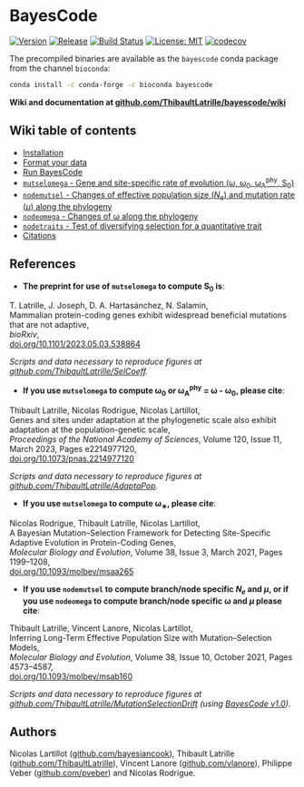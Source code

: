 # BayesCode
[![Version](https://anaconda.org/bioconda/bayescode/badges/version.svg)](https://anaconda.org/bioconda/bayescode)
[![Release](https://anaconda.org/bioconda/bayescode/badges/latest_release_date.svg)](https://anaconda.org/bioconda/bayescode)
[![Build Status](https://anaconda.org/bioconda/bayescode/badges/platforms.svg)](https://anaconda.org/bioconda/bayescode)
[![License: MIT](https://img.shields.io/badge/License-MIT-yellow.svg)](https://github.com/ThibaultLatrille/bayescode/blob/chronogram/License.MD)
[![codecov](https://codecov.io/gh/bayesiancook/bayescode/branch/dev/graph/badge.svg)](https://codecov.io/gh/bayesiancook/bayescode)


The precompiled binaries are available as the `bayescode` conda package from the channel `bioconda`:

```bash
conda install -c conda-forge -c bioconda bayescode
```

**Wiki and documentation at [github.com/ThibaultLatrille/bayescode/wiki](https://github.com/ThibaultLatrille/bayescode/wiki)**

## Wiki table of contents
- [Installation](https://github.com/ThibaultLatrille/bayescode/wiki/1.-installation)
- [Format your data](https://github.com/ThibaultLatrille/bayescode/wiki/2.-format-your-data)
- [Run BayesCode](https://github.com/ThibaultLatrille/bayescode/wiki/3.-run-bayescode)
- [`mutselomega` - Gene and site-specific rate of evolution (ω, ω<sub>0</sub>, ω<sub>A</sub><sup>phy</sup>, S<sub>0</sub>)](https://github.com/ThibaultLatrille/bayescode/wiki/4.-mutselomega)
- [`nodemutsel` - Changes of effective population size (_N<sub>e</sub>_) and mutation rate (_μ_) along the phylogeny](https://github.com/ThibaultLatrille/bayescode/wiki/5.-nodemutsel)
- [`nodeomega` - Changes of ω along the phylogeny](https://github.com/ThibaultLatrille/bayescode/wiki/6.-nodeomega)
- [`nodetraits` - Test of diversifying selection for a quantitative trait](https://github.com/ThibaultLatrille/bayescode/wiki/7.-nodetraits)
- [Citations](https://github.com/ThibaultLatrille/bayescode/wiki/citations)

## References

- **The preprint for use of `mutselomega` to compute S<sub>0</sub> is**:

T. Latrille, J. Joseph, D. A. Hartasánchez, N. Salamin,\
 Mammalian protein-coding genes exhibit widespread beneficial mutations that are not adaptive, \
_bioRxiv_,\
[doi.org/10.1101/2023.05.03.538864](https://doi.org/10.1101/2023.05.03.538864)

_Scripts and data necessary to reproduce figures at [github.com/ThibaultLatrille/SelCoeff](https://github.com/ThibaultLatrille/SelCoeff)._

- **If you use `mutselomega` to compute ω<sub>0</sub> or ω<sub>A</sub><sup>phy</sup> = ω - ω<sub>0</sub>, please cite**:

Thibault Latrille, Nicolas Rodrigue, Nicolas Lartillot,\
Genes and sites under adaptation at the phylogenetic scale also exhibit adaptation at the population-genetic scale,\
_Proceedings of the National Academy of Sciences_,
Volume 120, Issue 11, March 2023, Pages e2214977120,\
[doi.org/10.1073/pnas.2214977120](https://doi.org/10.1073/pnas.2214977120)

_Scripts and data necessary to reproduce figures at [github.com/ThibaultLatrille/AdaptaPop](https://github.com/ThibaultLatrille/AdaptaPop)._

- **If you use `mutselomega` to compute ω<sub>∗</sub>, please cite**:

Nicolas Rodrigue, Thibault Latrille, Nicolas Lartillot,\
A Bayesian Mutation–Selection Framework for Detecting Site-Specific Adaptive Evolution in Protein-Coding Genes,\
_Molecular Biology and Evolution_,
Volume 38, Issue 3, March 2021, Pages 1199–1208,\
[doi.org/10.1093/molbev/msaa265](https://doi.org/10.1093/molbev/msaa265)

- **If you use `nodemutsel` to compute branch/node specific _N<sub>e</sub>_ and _μ_, or if you use `nodeomega` to compute branch/node specific ω and _μ_ please cite**:

Thibault Latrille, Vincent Lanore, Nicolas Lartillot,\
Inferring Long-Term Effective Population Size with Mutation–Selection Models,\
_Molecular Biology and Evolution_,
Volume 38, Issue 10, October 2021, Pages 4573–4587,\
[doi.org/10.1093/molbev/msab160](https://doi.org/10.1093/molbev/msab160)

_Scripts and data necessary to reproduce figures at [github.com/ThibaultLatrille/MutationSelectionDrift](https://github.com/ThibaultLatrille/MutationSelectionDrift) (using [BayesCode v1.0](https://github.com/ThibaultLatrille/bayescode/releases/tag/v1.0))_.

## Authors
Nicolas Lartillot ([github.com/bayesiancook](https://github.com/bayesiancook)), Thibault Latrille ([github.com/ThibaultLatrille](https://github.com/ThibaultLatrille)), Vincent Lanore ([github.com/vlanore](https://github.com/vlanore)), Philippe Veber ([github.com/pveber](https://github.com/pveber)) and Nicolas Rodrigue.
